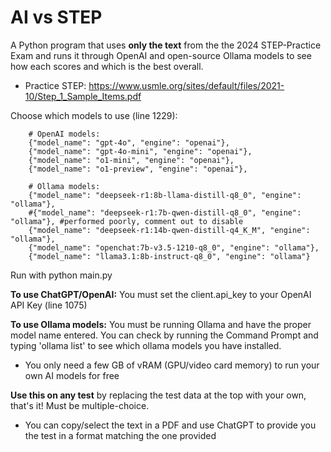 # AI vs STEP
A Python program that uses ****only the text**** from the the 2024 STEP-Practice Exam and runs it through OpenAI and open-source Ollama models to see how each scores and which is the best overall.
- Practice STEP: https://www.usmle.org/sites/default/files/2021-10/Step_1_Sample_Items.pdf


Choose which models to use (line 1229):

        # OpenAI models:
        {"model_name": "gpt-4o", "engine": "openai"},
        {"model_name": "gpt-4o-mini", "engine": "openai"},
        {"model_name": "o1-mini", "engine": "openai"},
        {"model_name": "o1-preview", "engine": "openai"},

        # Ollama models:
        {"model_name": "deepseek-r1:8b-llama-distill-q8_0", "engine": "ollama"},
        #{"model_name": "deepseek-r1:7b-qwen-distill-q8_0", "engine": "ollama"}, #performed poorly, comment out to disable
        {"model_name": "deepseek-r1:14b-qwen-distill-q4_K_M", "engine": "ollama"},
        {"model_name": "openchat:7b-v3.5-1210-q8_0", "engine": "ollama"},
        {"model_name": "llama3.1:8b-instruct-q8_0", "engine": "ollama"}

Run with python main.py

**To use ChatGPT/OpenAI:** You must set the client.api_key to your OpenAI API Key (line 1075)

**To use Ollama models:** You must be running Ollama and have the proper model name entered. You can check by running the Command Prompt and typing 'ollama list' to see which ollama models you have installed. 
- You only need a few GB of vRAM (GPU/video card memory) to run your own AI models for free

**Use this on any test** by replacing the test data at the top with your own, that's it! Must be multiple-choice.
- You can copy/select the text in a PDF and use ChatGPT to provide you the test in a format matching the one provided

